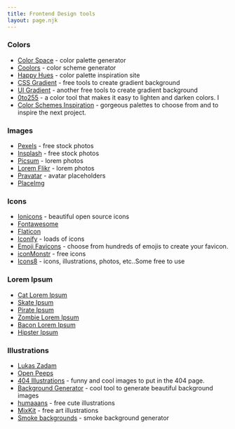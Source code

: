 ```yaml
---
title: Frontend Design tools
layout: page.njk
---
```



### Colors

- [Color Space](https://mycolor.space/) - color palette generator
- [Coolors](https://coolors.co/) - color scheme generator
- [Happy Hues](https://www.happyhues.co/) - color palette inspiration site
- [CSS Gradient](https://cssgradient.io/) - free tools to create gradient background
- [UI Gradient](https://uigradients.com) - another free tools to create gradient background
- [0to255](https://www.0to255.com/16cf75) - a color tool that makes it easy to lighten and darken colors. I
- [Color Schemes Inspiration](https://visme.co/blog/website-color-schemes/) - gorgeous palettes to choose from and to inspire the next project.

### Images

- [Pexels](https://www.pexels.com/) - free stock photos
- [Insplash](https://unsplash.com/) - free stock photos
- [Picsum](https://picsum.photos/) - lorem photos
- [Lorem Flikr](https://loremflickr.com/) - lorem photos
- [Pravatar](https://pravatar.cc/) - avatar placeholders
- [PlaceImg](https://placeimg.com/)

### Icons

- [Ionicons](https://ionicons.com/) - beautiful open source icons
- [Fontawesome](https://fontawesome.com/)
- [Flaticon](https://www.flaticon.com)
- [Iconify](https://iconify.design/) - loads of icons
- [Emoji Favicons](https://favicon.io/emoji-favicons/) - choose from hundreds of emojis to create your favicon.
- [iconMonstr](https://iconmonstr.com/) - free icons
- [Icons8](https://icons8.com/) - icons, illustrations, photos, etc..Some free to use

### Lorem Ipsum

- [Cat Lorem Ipsum](http://www.catipsum.com/)
- [Skate Ipsum](http://skateipsum.com/)
- [Pirate Ipsum](https://pirateipsum.me/)
- [Zombie Lorem Ipsum](http://www.zombieipsum.com/)
- [Bacon Lorem Ipsum](https://baconipsum.com/)
- [Hipster Ipsum](https://hipsum.co/)

### Illustrations

- [Lukas Zadam](https://lukaszadam.com/illustrations)
- [Open Peeps](https://www.openpeeps.com/)
- [404 Illustrations](https://www.kapwing.com/404-illustrations) - funny and cool images to put in the 404 page.
- [Background Generator](https://background-generator.com/) - cool tool to generate beautiful background images
- [humaaans](https://www.humaaans.com/) - free cute illustrations
- [MixKit](https://mixkit.co/free-stock-art/) - free art illustrations
- [Smoke backgrounds](https://dragdropsite.github.io/waterpipe.js/) - smoke background generator